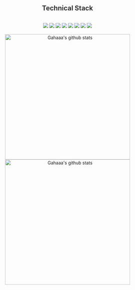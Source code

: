 
<div align="center">

<h2 style="color:#333"> Technical Stack </h2>
<br>

<img src="https://img.shields.io/badge/HTML-E34F26?style=flat-square&logo=HTML5&logoColor=white"/>
<img src="https://img.shields.io/badge/CSS3-085eeb?style=flat-square&logo=CSS3&logoColor=white"/>
<img src="https://img.shields.io/badge/SCSS-CC6699?style=flat-square&logo=Sass&logoColor=white"/>
<img src="https://img.shields.io/badge/JQuery-f6861f?style=flat-square&logo=jquery&logoColor=white"/>
<img src="https://img.shields.io/badge/JavaScript-F7DF1E?style=flat-square&logo=JavaScript&logoColor=white"/>
<img src="https://img.shields.io/badge/React-61DAFB?style=flat-square&logo=JavaScript&logoColor=white"/>
<img src="https://img.shields.io/badge/VSCode-1f9df6?style=flat-square&logo=VSCode&logoColor=white"/>
<img src="https://img.shields.io/badge/phpStorm-000000?style=flat-square&logo=phpStorm&logoColor=white"/>

<br>
<br>

<a href="https://github.com/Gahaaa">
  <img style="width:400px" src="https://github-readme-stats.vercel.app/api?username=Gahaaa&show_icons=true&theme=tokyonight" alt="Gahaaa's github stats" />
</a>
<a href="https://github.com/Gahaaa">
  <img style="width:400px" src="https://github-readme-stats.vercel.app/api/top-langs/?username=Gahaaa&layout=compact&theme=tokyonight" alt="Gahaaa's github stats" />
</a>

<br />
<br />
